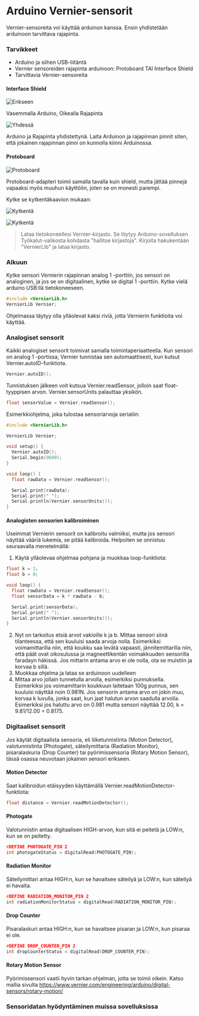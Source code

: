 # Arduino Vernier-sensorit
Vernier-sensoreita voi käyttää arduinon kanssa. Ensin yhdistetään arduinoon tarvittava rajapinta.
### Tarvikkeet
- Arduino ja siihen USB-liitäntä
- Vernier sensoreiden rajapinta arduinoon: Protoboard TAI Interface Shield
- Tarvittavia Vernier-sensoreita


#### Interface Shield

![Erikseen](Erikseen.jpg)

Vasemmalla Arduino, Oikealla Rajapinta
&nbsp;

![Yhdessä](ArduinoJaRajapinta.jpg)
&nbsp;

Arduino ja Rajapinta yhdistettynä. Laita Arduinon ja rajapinnan pinnit siten, että jokainen rajapinnan pinni on kunnolla kiinni Arduinossa.
&nbsp;

#### Protoboard


![Protoboard](vernieradapteri.jpg)

Protoboard-adapteri toimii samalla tavalla kuin shield, mutta jättää pinnejä vapaaksi myös muuhun käyttöön, joten se on monesti parempi.

Kytke se kytkentäkaavion mukaan:


![Kytkentä](vernier_adapter.png)

![Kytkentä](vernierkytkentä.jpg)

> Lataa tietokoneellesi Vernier-kirjasto. Se löytyy Arduino-sovelluksen Työkalut-valikosta kohdasta "hallitse kirjastoja". Kirjoita hakukentään "VernierLib" ja lataa kirjasto.

### Alkuun

Kytke sensori Vernierin rajapinnan analog 1 -porttiin, jos sensori on analoginen, ja jos se on digitaalinen, kytke se digital 1 -porttiin. Kytke vielä arduino USB:llä tietokoneeseen. 

```c++
#include <VernierLib.h>
VernierLib Vernier;
```
Ohjelmassa täytyy olla ylläolevat kaksi riviä, jotta Vernierin funktioita voi käyttää.

### Analogiset sensorit
Kaikki analogiset sensorit toimivat samalla toimintaperiaatteella. Kun sensori on analog 1 -portissa, Vernier tunnistaa sen automaattisesti, kun kutsut Vernier.autoID-funktiota.
```c++
Vernier.autoID();
```
Tunnistuksen jälkeen voit kutsua Vernier.readSensor, jolloin saat float-tyyppisen arvon. Vernier.sensorUnits palauttaa yksikön.
```c++
float sensorValue = Vernier.readSensor();
```

Esimerkkiohjelma, joka tulostaa sensoriarvoja serialiin:

```c++
#include <VernierLib.h>

VernierLib Vernier;

void setup() {
  Vernier.autoID();
  Serial.begin(9600);
}

void loop() {
  float rawData = Vernier.readSensor();

  Serial.print(rawData);
  Serial.print(" ");
  Serial.println(Vernier.sensorUnits());
}
```
#### Analogisten sensorien kalibroiminen
Useimmat Vernierin sensorit on kalibroitu valmiiksi, mutta jos sensori näyttää vääriä lukemia, se pitää kalibroida. Helpoiten se onnistuu seuraavalla menetelmällä:
1. Käytä ylläolevaa ohjelmaa pohjana ja muokkaa loop-funktiota:
```c++
float k = 1;
float b = 0;

void loop() {
  float rawData = Vernier.readSensor();
  float sensorData = k * rawData - b;

  Serial.print(sensorData);
  Serial.print(" ");
  Serial.println(Vernier.sensorUnits());
}
```
2. Nyt on tarkoitus etsiä arvot vakioille k ja b. Mittaa sensori siinä tilanteessa, että sen kuuluisi saada arvoja nolla. Esimerkiksi voimamittarilla niin, että koukku saa levätä vapaasti, jännitemittarilla niin, että päät ovat oikosulussa ja magneettikentän voimakkuuden sensorilla faradayn häkissä. Jos mittarin antama arvo ei ole nolla, ota se muistiin ja korvaa b sillä.
3. Muokkaa ohjelma ja lataa se arduinoon uudelleen
4. Mittaa arvo jollain tunnetulla arvolla, esimerkiksi punnuksella. Esimerkiksi jos voimamittarin koukkuun laitetaan 100g punnus, sen kuuluisi näyttää noin 0.981N. Jos sensorin antama arvo on jokin muu, korvaa k luvulla, jonka saat, kun jaat halutun arvon saadulla arvolla. Esimerkiksi jos haluttu arvo on 0.981 mutta sensori näyttää 12.00, k = 9.81/12.00 = 0.8175.
### Digitaaliset sensorit

Jos käytät digitaalista sensoria, eli liiketunnistinta (Motion Detector), valotunnistinta (Photogate), säteilymittaria (Radiation Monitor), pisaralaskuria (Drop Counter) tai pyörimissensoria (Rotary Motion Sensor), tässä osassa neuvotaan jokainen sensori erikseen.

#### Motion Detector
Saat kalibroidun etäisyyden käyttämällä Vernier.readMotionDetector-funktiota:
```c++
float distance = Vernier.readMotionDetector();
```

#### Photogate
Valotunnistin antaa digitaalisen HIGH-arvon, kun sitä ei peitetä ja LOW:n, kun se on peitetty.
```c++
#DEFINE PHOTOGATE_PIN 2
int photogateStatus = digitalRead(PHOTOGATE_PIN);
```
#### Radiation Monitor
Säteilymittari antaa HIGH:n, kun se havaitsee säteilyä ja LOW:n, kun säteilyä ei havaita.
```c++
#DEFINE RADIATION_MONITOR_PIN 2
int radiationMonitorStatus = digitalRead(RADIATION_MONITOR_PIN);
```
#### Drop Counter
Pisaralaskuri antaa HIGH:n, kun se havaitsee pisaran ja LOW:n, kun pisaraa ei ole.
```c++
#DEFINE DROP_COUNTER_PIN 2
int dropCounterStatus = digitalRead(DROP_COUNTER_PIN);
```

#### Rotary Motion Sensor
Pyörimissensori vaatii hyvin tarkan ohjelman, jotta se toimii oikein. Katso mallia sivulta https://www.vernier.com/engineering/arduino/digital-sensors/rotary-motion/


### Sensoridatan hyödyntäminen muissa sovelluksissa

